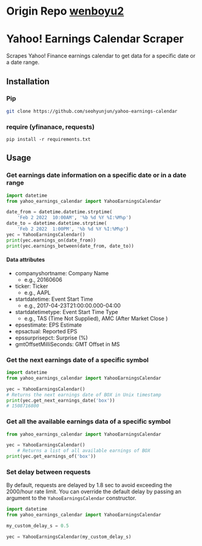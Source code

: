 # Origin Repo [wenboyu2](https://pypi.org/user/wenboyu2/)

# Yahoo! Earnings Calendar Scraper
Scrapes Yahoo! Finance earnings calendar to get data for a specific date or a date range.

## Installation
### Pip
```sh
git clone https://github.com/seohyunjun/yahoo-earnings-calendar
```
### require (yfinanace, requests)
```
pip install -r requirements.txt
```

## Usage

### Get earnings date information on a specific date or in a date range
```python
import datetime
from yahoo_earnings_calendar import YahooEarningsCalendar

date_from = datetime.datetime.strptime(
    'Feb 2 2022  10:00AM', '%b %d %Y %I:%M%p')
date_to = datetime.datetime.strptime(
    'Feb 2 2022  1:00PM', '%b %d %Y %I:%M%p')
yec = YahooEarningsCalendar()
print(yec.earnings_on(date_from))
print(yec.earnings_between(date_from, date_to))
```

#### Data attributes
- companyshortname: Company Name
  - e.g., 20160606
- ticker: Ticker
  - e.g., AAPL
- startdatetime: Event Start Time
  - e.g., 2017-04-23T21:00:00.000-04:00
- startdatetimetype: Event Start Time Type
  - e.g., TAS (Time Not Supplied), AMC (After Market Close	)
- epsestimate: EPS Estimate
- epsactual: Reported EPS
- epssurprisepct: Surprise (%)
- gmtOffsetMilliSeconds: GMT Offset in MS

### Get the next earnings date of a specific symbol
```python
import datetime
from yahoo_earnings_calendar import YahooEarningsCalendar

yec = YahooEarningsCalendar()
# Returns the next earnings date of BOX in Unix timestamp
print(yec.get_next_earnings_date('box'))
# 1508716800
```

### Get all the available earnings data of a specific symbol
```python
from yahoo_earnings_calendar import YahooEarningsCalendar

yec = YahooEarningsCalendar()
    # Returns a list of all available earnings of BOX
print(yec.get_earnings_of('box'))
```

### Set delay between requests

By default, requests are delayed by 1.8 sec to avoid exceeding the 2000/hour rate limit. You can override the default delay by passing an argument to the `YahooEarningsCalendar` constructor.

```py
import datetime
from yahoo_earnings_calendar import YahooEarningsCalendar

my_custom_delay_s = 0.5

yec = YahooEarningsCalendar(my_custom_delay_s)
```
